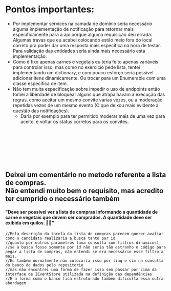 
# Pontos importantes:
  - Por implementar services na camada de domínio seria necessário alguma implementação de notificação para retornar mais especificamente para a api porque alguma requisição deu errada. Algumas travas que eu acabei colocando estão meio fora do local correto pra poder dar uma resposta mais especifica na hora de testar. Para validação das entidades seria ainda mais necessário esta implementação.
  - Como é fixo apenas carnes e vegetais eu teria feito apenas variáveis para controlar isso, mas como no exercicio pede lista, tentei implementando um dictionary, e com pouco esforço seria possivel adicionar itens dinamicamente. Ou trocar para um Enumerable com uma classe específica de item.
  - Não tem muita especificação sobre impedir o uso de endpoints então tomei a liberdade de bloquear alguns que atrapalhavam a execução das regras, como aceitar um mesmo convite varias vezes, ou a moderação repetidas vezes de um mesmo evento (O que deixou mais evidente a questão das notificações).
    - Daria por exemplo para ter permitido moderar mais de uma vez para aceito, e voltar os status corretos para os convites.

<br/>
<br/>
<br/>
<br/>
<br/>
<br/>

## Deixei um comentário no metodo referente a lista de compras. <br/>Não entendi muito bem o requisito, mas acredito ter cumprido o necessário também

#### "Deve ser possível ver a lista de compras informando a quantidade de carne e vegetais que devem ser comprados. A quantidade deve ser exibida em quilos. 👎🏽"

``//Pela descrição da tarefa da lista de compras parecem querer avaliar como o candidato realizaria a busca tanto por id``<br/>
``//quanto por outros parametros (uma consulta com filtros dinamicos),``<br/>
``//se a busca fosse somente por id não seria tão estranho o código para pegar a lista de compras, não entendi se era necessário esse filtro a mais.``<br/>
``//Eu também normalmente não colocaria isso por linq e sim na consulta do banco de dados pelo repositorio``<br/>
``//mas não encontrei uma forma de fazer isso sem passar por cima da interface de IEventStore utilizada na definição das dependências``<br/>
``//E a forma como o banco fica estruturado também dificulta essa outra abordagem``<br/>
